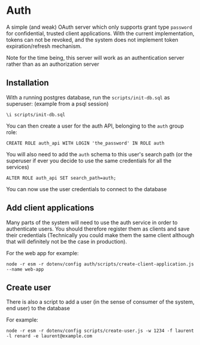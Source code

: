 # Auth

A simple (and weak) OAuth server which only supports grant type ``password`` for confidential, trusted client applications.
With the current implementation, tokens can not be revoked, and the system does not implement token expiration/refresh mechanism.

Note for the time being, this server will work as an authentication server rather than as an authorization server

## Installation

With a running postgres database, run the ``scripts/init-db.sql`` as superuser: (example from a psql session)

``\i scripts/init-db.sql``

You can then create a user for the auth API, belonging to the ``auth`` group role:

``CREATE ROLE auth_api WITH LOGIN 'the_password' IN ROLE auth``

You will also need to add the ``auth`` schema to this user's search path (or the superuser if ever you decide to use the same credentials for all the services)

``ALTER ROLE auth_api SET search_path=auth;``

You can now use the user credentials to connect to the database

## Add client applications

Many parts of the system will need to use the auth service in order to authenticate users. You should therefore register them as clients and save their credentials (Technically you could make them the same client although that will definitely not be the case in production).

For the web app for example:

``node -r esm -r dotenv/config auth/scripts/create-client-application.js --name web-app``

## Create user

There is also a script to add a user (in the sense of consumer of the system, end user) to the database

For example:

``node -r esm -r dotenv/config scripts/create-user.js -w 1234 -f laurent -l renard -e laurent@example.com``
